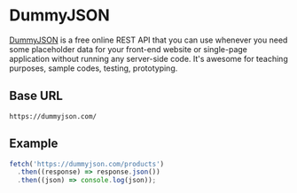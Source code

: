 # DummyJSON

[DummyJSON](https://dummyjson.com/) is a free online REST API that you can use whenever you need some placeholder data for your front-end website or single-page application without running any server-side code. It's awesome for teaching purposes, sample codes, testing, prototyping.

## Base URL

```shell
https://dummyjson.com/
```

## Example

```typescript
fetch('https://dummyjson.com/products')
  .then((response) => response.json())
  .then((json) => console.log(json));
```
